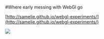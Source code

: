 #Where early messing with WebGl go

[http://samelie.github.io/webgl-experiments/](http://samelie.github.io/webgl-experiments/)

![](http://i.imgur.com/dg3j81N.png)